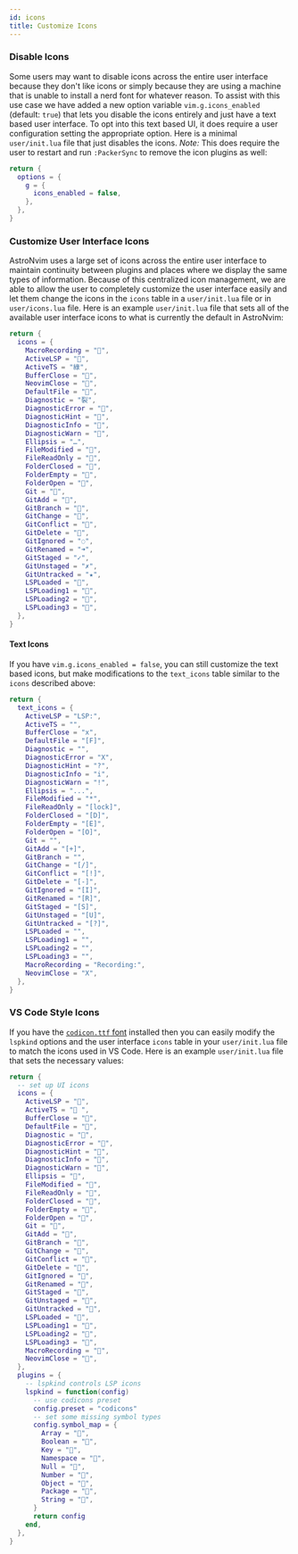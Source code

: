 ```yaml
---
id: icons
title: Customize Icons
---
```


### Disable Icons

Some users may want to disable icons across the entire user interface because they don't like icons or simply because they are using a machine that is unable to install a nerd font for whatever reason. To assist with this use case we have added a new option variable `vim.g.icons_enabled` (default: `true`) that lets you disable the icons entirely and just have a text based user interface. To opt into this text based UI, it does require a user configuration setting the appropriate option. Here is a minimal `user/init.lua` file that just disables the icons. _Note:_ This does require the user to restart and run `:PackerSync` to remove the icon plugins as well:

```lua
return {
  options = {
    g = {
      icons_enabled = false,
    },
  },
}
```

### Customize User Interface Icons

AstroNvim uses a large set of icons across the entire user interface to maintain continuity between plugins and places where we display the same types of information. Because of this centralized icon management, we are able to allow the user to completely customize the user interface easily and let them change the icons in the `icons` table in a `user/init.lua` file or in `user/icons.lua` file. Here is an example `user/init.lua` file that sets all of the available user interface icons to what is currently the default in AstroNvim:

```lua
return {
  icons = {
    MacroRecording = "",
    ActiveLSP = "",
    ActiveTS = "綠",
    BufferClose = "",
    NeovimClose = "",
    DefaultFile = "",
    Diagnostic = "裂",
    DiagnosticError = "",
    DiagnosticHint = "",
    DiagnosticInfo = "",
    DiagnosticWarn = "",
    Ellipsis = "…",
    FileModified = "",
    FileReadOnly = "",
    FolderClosed = "",
    FolderEmpty = "",
    FolderOpen = "",
    Git = "",
    GitAdd = "",
    GitBranch = "",
    GitChange = "",
    GitConflict = "",
    GitDelete = "",
    GitIgnored = "◌",
    GitRenamed = "➜",
    GitStaged = "✓",
    GitUnstaged = "✗",
    GitUntracked = "★",
    LSPLoaded = "",
    LSPLoading1 = "",
    LSPLoading2 = "",
    LSPLoading3 = "",
  },
}
```

#### Text Icons

If you have `vim.g.icons_enabled = false`, you can still customize the text based icons, but make modifications to the `text_icons` table similar to the `icons` described above:

```lua
return {
  text_icons = {
    ActiveLSP = "LSP:",
    ActiveTS = "",
    BufferClose = "x",
    DefaultFile = "[F]",
    Diagnostic = "",
    DiagnosticError = "X",
    DiagnosticHint = "?",
    DiagnosticInfo = "i",
    DiagnosticWarn = "!",
    Ellipsis = "...",
    FileModified = "*",
    FileReadOnly = "[lock]",
    FolderClosed = "[D]",
    FolderEmpty = "[E]",
    FolderOpen = "[O]",
    Git = "",
    GitAdd = "[+]",
    GitBranch = "",
    GitChange = "[/]",
    GitConflict = "[!]",
    GitDelete = "[-]",
    GitIgnored = "[I]",
    GitRenamed = "[R]",
    GitStaged = "[S]",
    GitUnstaged = "[U]",
    GitUntracked = "[?]",
    LSPLoaded = "",
    LSPLoading1 = "",
    LSPLoading2 = "",
    LSPLoading3 = "",
    MacroRecording = "Recording:",
    NeovimClose = "X",
  },
}
```

### VS Code Style Icons

If you have the [`codicon.ttf` font](https://github.com/microsoft/vscode-codicons/tree/main/dist) installed then you can easily modify the `lspkind` options and the user interface `icons` table in your `user/init.lua` file to match the icons used in VS Code. Here is an example `user/init.lua` file that sets the necessary values:

```lua
return {
  -- set up UI icons
  icons = {
    ActiveLSP = "",
    ActiveTS = " ",
    BufferClose = "",
    DefaultFile = "",
    Diagnostic = "",
    DiagnosticError = "",
    DiagnosticHint = "",
    DiagnosticInfo = "",
    DiagnosticWarn = "",
    Ellipsis = "",
    FileModified = "",
    FileReadOnly = "",
    FolderClosed = "",
    FolderEmpty = "",
    FolderOpen = "",
    Git = "",
    GitAdd = "",
    GitBranch = "",
    GitChange = "",
    GitConflict = "",
    GitDelete = "",
    GitIgnored = "",
    GitRenamed = "",
    GitStaged = "",
    GitUnstaged = "",
    GitUntracked = "",
    LSPLoaded = "",
    LSPLoading1 = "",
    LSPLoading2 = "",
    LSPLoading3 = "",
    MacroRecording = "",
    NeovimClose = "",
  },
  plugins = {
    -- lspkind controls LSP icons
    lspkind = function(config)
      -- use codicons preset
      config.preset = "codicons"
      -- set some missing symbol types
      config.symbol_map = {
        Array = "",
        Boolean = "",
        Key = "",
        Namespace = "",
        Null = "",
        Number = "",
        Object = "",
        Package = "",
        String = "",
      }
      return config
    end,
  },
}
```
